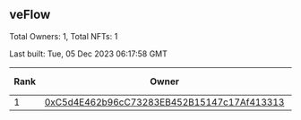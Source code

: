 ## veFlow

Total Owners: 1, Total NFTs: 1

Last built: Tue, 05 Dec 2023 06:17:58 GMT

| Rank | Owner | Voting Power | Influence | NFTs Id |
| --- | --- | --- | --- | --- |
  | 1 | [0xC5d4E462b96cC73283EB452B15147c17Af413313](https://debank.com/profile/0xC5d4E462b96cC73283EB452B15147c17Af413313?chain=canto) | 108,270.585 | 0.03605% | 1 |